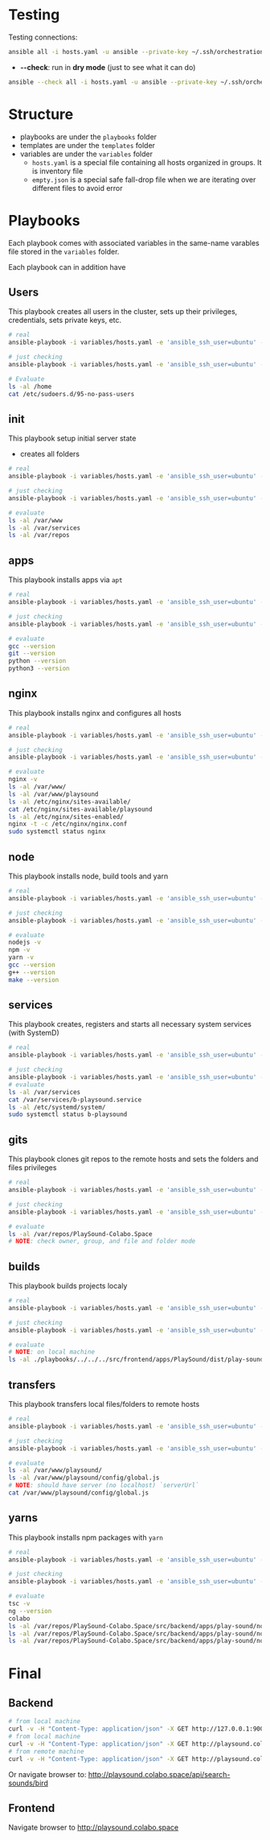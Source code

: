 # Testing

Testing connections:

```sh
ansible all -i hosts.yaml -u ansible --private-key ~/.ssh/orchestration-iaas-no.pem -m ping
```

+ **--check**: run in **dry mode** (just to see what it can do)

```sh
ansible --check all -i hosts.yaml -u ansible --private-key ~/.ssh/orchestration-iaas-no.pem -m ping
```

# Structure

+ playbooks are under the `playbooks` folder
+ templates are under the `templates` folder
+ variables are under the `variables` folder
    + `hosts.yaml` is a special file containing all hosts organized in groups. It is inventory file
    + `empty.json` is a special safe fall-drop file when we are iterating over different files to avoid error

# Playbooks

Each playbook comes with associated variables in the same-name varables file stored in the `variables` folder.

Each playbook can in addition have

## Users

This playbook creates all users in the cluster, sets up their privileges, credentials, sets private keys, etc.

```sh
# real
ansible-playbook -i variables/hosts.yaml -e 'ansible_ssh_user=ubuntu' --private-key ~/.ssh/orchestration-iaas-no.pem playbooks/users.yml

# just checking
ansible-playbook -i variables/hosts.yaml -e 'ansible_ssh_user=ubuntu' --private-key --check ~/.ssh/orchestration-iaas-no.pem playbooks/users.yml

# Evaluate
ls -al /home
cat /etc/sudoers.d/95-no-pass-users
```

## init

This playbook setup initial server state

+ creates all folders

```sh
# real
ansible-playbook -i variables/hosts.yaml -e 'ansible_ssh_user=ubuntu' --private-key ~/.ssh/orchestration-iaas-no.pem playbooks/init.yml

# just checking
ansible-playbook -i variables/hosts.yaml -e 'ansible_ssh_user=ubuntu' --private-key --check ~/.ssh/orchestration-iaas-no.pem playbooks/init.yml

# evaluate
ls -al /var/www
ls -al /var/services
ls -al /var/repos
```

## apps

This playbook installs apps via `apt`

```sh
# real
ansible-playbook -i variables/hosts.yaml -e 'ansible_ssh_user=ubuntu' --private-key ~/.ssh/orchestration-iaas-no.pem playbooks/apts.yml

# just checking
ansible-playbook -i variables/hosts.yaml -e 'ansible_ssh_user=ubuntu' --private-key --check ~/.ssh/orchestration-iaas-no.pem playbooks/apts.yml

# evaluate
gcc --version
git --version
python --version
python3 --version
```

## nginx

This playbook installs nginx and configures all hosts

```sh
# real
ansible-playbook -i variables/hosts.yaml -e 'ansible_ssh_user=ubuntu' --private-key ~/.ssh/orchestration-iaas-no.pem playbooks/nginx.yml

# just checking
ansible-playbook -i variables/hosts.yaml -e 'ansible_ssh_user=ubuntu' --private-key --check ~/.ssh/orchestration-iaas-no.pem playbooks/nginx.yml

# evaluate
nginx -v
ls -al /var/www/
ls -al /var/www/playsound
ls -al /etc/nginx/sites-available/
cat /etc/nginx/sites-available/playsound
ls -al /etc/nginx/sites-enabled/
nginx -t -c /etc/nginx/nginx.conf
sudo systemctl status nginx
```

## node

This playbook installs node, build tools and yarn

```sh
# real
ansible-playbook -i variables/hosts.yaml -e 'ansible_ssh_user=ubuntu' --private-key ~/.ssh/orchestration-iaas-no.pem playbooks/node.yml

# just checking
ansible-playbook -i variables/hosts.yaml -e 'ansible_ssh_user=ubuntu' --private-key --check ~/.ssh/orchestration-iaas-no.pem playbooks/node.yml

# evaluate
nodejs -v
npm -v
yarn -v
gcc --version
g++ --version
make --version
```

## services

This playbook creates, registers and starts all necessary system services (with SystemD)

```sh
# real
ansible-playbook -i variables/hosts.yaml -e 'ansible_ssh_user=ubuntu' --private-key ~/.ssh/orchestration-iaas-no.pem playbooks/services.yml

# just checking
ansible-playbook -i variables/hosts.yaml -e 'ansible_ssh_user=ubuntu' --private-key --check ~/.ssh/orchestration-iaas-no.pem playbooks/services.yml
# evaluate
ls -al /var/services
cat /var/services/b-playsound.service
ls -al /etc/systemd/system/
sudo systemctl status b-playsound
```

## gits

This playbook clones git repos to the remote hosts and sets the folders and files privileges

```sh
# real
ansible-playbook -i variables/hosts.yaml -e 'ansible_ssh_user=ubuntu' --private-key ~/.ssh/orchestration-iaas-no.pem playbooks/gits.yml

# just checking
ansible-playbook -i variables/hosts.yaml -e 'ansible_ssh_user=ubuntu' --private-key --check ~/.ssh/orchestration-iaas-no.pem playbooks/gits.yml

# evaluate
ls -al /var/repos/PlaySound-Colabo.Space
# NOTE: check owner, group, and file and folder mode
```

## builds

This playbook builds projects localy

```sh
# real
ansible-playbook -i variables/hosts.yaml -e 'ansible_ssh_user=ubuntu' --private-key ~/.ssh/orchestration-iaas-no.pem playbooks/builds.yml

# just checking
ansible-playbook -i variables/hosts.yaml -e 'ansible_ssh_user=ubuntu' --private-key --check ~/.ssh/orchestration-iaas-no.pem playbooks/builds.yml

# evaluate
# NOTE: on local machine
ls -al ./playbooks/../../../src/frontend/apps/PlaySound/dist/play-sound
```

## transfers

This playbook transfers local files/folders to remote hosts

```sh
# real
ansible-playbook -i variables/hosts.yaml -e 'ansible_ssh_user=ubuntu' --private-key ~/.ssh/orchestration-iaas-no.pem playbooks/transfers.yml

# just checking
ansible-playbook -i variables/hosts.yaml -e 'ansible_ssh_user=ubuntu' --private-key --check ~/.ssh/orchestration-iaas-no.pem playbooks/transfers.yml

# evaluate
ls -al /var/www/playsound/
ls -al /var/www/playsound/config/global.js
# NOTE: should have server (no localhost) `serverUrl`
cat /var/www/playsound/config/global.js
```

## yarns

This playbook installs npm packages with `yarn`

```sh
# real
ansible-playbook -i variables/hosts.yaml -e 'ansible_ssh_user=ubuntu' --private-key ~/.ssh/orchestration-iaas-no.pem playbooks/yarns.yml

# just checking
ansible-playbook -i variables/hosts.yaml -e 'ansible_ssh_user=ubuntu' --private-key --check ~/.ssh/orchestration-iaas-no.pem playbooks/yarns.yml

# evaluate
tsc -v
ng --version
colabo
ls -al /var/repos/PlaySound-Colabo.Space/src/backend/apps/play-sound/node_modules
ls -al /var/repos/PlaySound-Colabo.Space/src/backend/apps/play-sound/node_modules/\@audio-commons/
ls -al /var/repos/PlaySound-Colabo.Space/src/backend/apps/play-sound/node_modules/\@colabo-*/
```

# Final

## Backend

```sh
# from local machine
curl -v -H "Content-Type: application/json" -X GET http://127.0.0.1:9005/search-sounds/bird
# from local machine
curl -v -H "Content-Type: application/json" -X GET http://playsound.colabo.space:9005/search-sounds/bird
# from remote machine
curl -v -H "Content-Type: application/json" -X GET http://playsound.colabo.space/api/search-sounds/bird
```

Or navigate browser to: http://playsound.colabo.space/api/search-sounds/bird

## Frontend

Navigate browser to http://playsound.colabo.space
